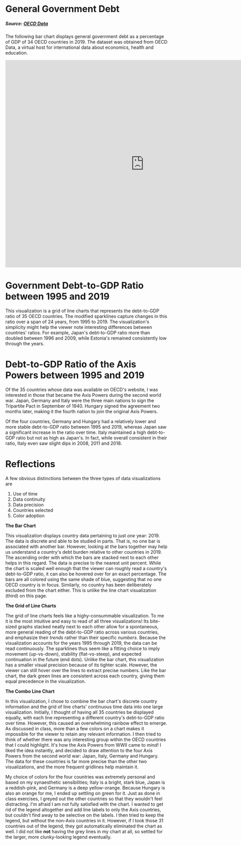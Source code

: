 # General Government Debt
##### Source: [OECD Data](https://data.oecd.org/gga/general-government-debt.htm)
The following bar chart displays general government debt as a percentage of GDP of 34 OECD countries in 2019. The dataset was obtained from OECD Data, a virtual host for international data about economics, health and education. 

<iframe src="https://data.oecd.org/chart/6sqe" width="860" height="645" style="border: 0" mozallowfullscreen="true" webkitallowfullscreen="true" allowfullscreen="true"><a href="https://data.oecd.org/chart/6sqe" target="_blank">OECD Chart: General government debt, Total, % of GDP, Annual, 2019</a></iframe>

# Government Debt-to-GDP Ratio between 1995 and 2019
This visualization is a grid of line charts that represents the debt-to-GDP ratio of 35 OECD countries. The modified sparklines capture changes in this ratio over a span of 24 years, from 1995 to 2019. The visualization's simplicity might help the viewer note interesting differences between countries' ratios. For example, Japan's debt-to-GDP ratio more than doubled between 1996 and 2009, while Estonia's remained consistently low through the years. 
<div class="flourish-embed flourish-chart" data-src="visualisation/7244075"><script src="https://public.flourish.studio/resources/embed.js"></script></div>

# Debt-to-GDP Ratio of the Axis Powers between 1995 and 2019
Of the 35 countries whose data was available on OECD's website, I was interested in those that became the Axis Powers during the second world war. Japan, Germany and Italy were the three main nations to sign the Tripartite Pact in September of 1940. Hungary signed the agreement two months later, making it the fourth nation to join the original Axis Powers. 

Of the four countries, Germany and Hungary had a relatively lower and more stable debt-to-GDP ratio between 1995 and 2019, whereas Japan saw a significant increase in the ratio over time. Italy maintained a high debt-to-GDP ratio but not as high as Japan's. In fact, while overall consistent in their ratio, Italy even saw slight dips in 2008, 2011 and 2018.
<div class="flourish-embed flourish-chart" data-src="visualisation/7244491"><script src="https://public.flourish.studio/resources/embed.js"></script></div>

# Reflections
A few obvious distinctions between the three types of data visualizations are
1. Use of time
2. Data continuity
3. Data precision
4. Countries selected
5. Color adoption 

**The Bar Chart**

This visualization displays country data pertaining to just _one_ year: 2019. The data is discrete and able to be studied in parts. That is, no one bar is associated with another bar. However, looking at the bars together may help us understand a country's debt burden relative to other countries in 2019. The ascending order with which the bars are stacked next to each other helps in this regard. The data is precise to the nearest unit percent. While the chart is scaled well enough that the viewer can roughly read a country's debt-to-GDP ratio, it can also be hovered over for an exact percentage. The bars are all colored using the same shade of blue, suggesting that no one OECD country is in focus. Similarly, no country has been deliberately excluded from the chart either. This is unlike the line chart visualization (third) on this page.

**The Grid of Line Charts**

The grid of line charts feels like a highy-consummable visualization. To me it is the most intuitive and easy to read of all three visualizations! Its bite-sized graphs stacked neatly next to each other allow for a spontaneous, more general reading of the debt-to-GDP ratio across various countries, and emphasize their _trends_ rather than their specific _numbers_. Because the visualization accounts for the years 1995 through 2019, the data can be read continuously. The sparklines thus seem like a fitting choice to imply movement (up-vs-down), stability (flat-vs-steep), and expected continuation in the future (end dots). Unlike the bar chart, this visualization has a smaller visual precision because of its tighter scale. However, the viewer can still hover over the lines to extract precise numbers. Like the bar chart, the dark green lines are consistent across each country, giving them equal precedence in the visualization.

**The Combo Line Chart**

In this visualization, I chose to combine the bar chart's discrete country information and the grid of line charts' continuous time data into one large visualization. Initially, I thought of having all 35 countries be displayed equally, with each line representing a different country's debt-to-GDP ratio over time. However, this caused an overwhelming rainbow effect to emerge. As discussed in class, more than a few colors on a chart makes it impossible for the viewer to retain any relevant information. I then tried to think of whether there was any interesting group within the OECD countries that I could highlight. It's how the Axis Powers from WWII came to mind! I liked the idea instantly, and decided to draw attention to the four Axis Powers from the second world war: Japan, Italy, Germany and Hungary. The data for these countries is far more precise than the other two visualizations, and the more frequent gridlines help maintain it.

My choice of colors for the four countries was extremely personal and based on my synaesthetic sensibilities; Italy is a bright, stark blue, Japan is a reddish-pink, and Germany is a deep yellow-orange. Because Hungary is also an orange for me, I ended up settling on green for it. Just as done in class exercises, I greyed out the other countries so that they wouldn't feel distracting. I'm afraid I am not fully satisfied with the chart. I wanted to get rid of the legend altogether and add line labels to only the Axis countries, but couldn't find away to be selective on the labels. I then tried to keep the legend, but without the non-Axis countries in it. However, if I took those 31 countries out of the legend, they got automatically eliminated the chart as well. I did not like **not** having the grey lines in my chart at all, so settled for the larger, more clunky-looking legend eventually. 

